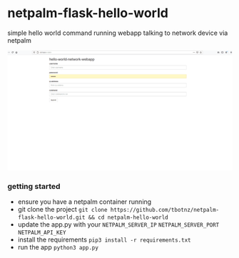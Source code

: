 # netpalm-flask-hello-world
simple hello world command running webapp talking to network device via netpalm

![netpalm auto ingest](/flask-netpalm-hello-world.gif)

### getting started
- ensure you have a netpalm container running
- git clone the project ``` git clone https://github.com/tbotnz/netpalm-flask-hello-world.git && cd netpalm-hello-world ```
- update the app.py with your ```NETPALM_SERVER_IP``` ```NETPALM_SERVER_PORT``` ```NETPALM_API_KEY```
- install the requirements ```pip3 install -r requirements.txt```
- run the app ```python3 app.py```
